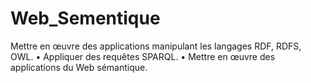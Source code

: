 # Web_Sementique
Mettre en œuvre des applications manipulant les langages RDF, RDFS, OWL. • Appliquer des requêtes SPARQL. • Mettre en œuvre des applications du Web sémantique.
